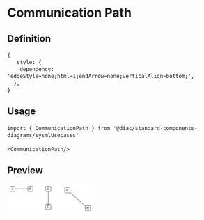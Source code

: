 # Communication Path

## Definition

```
{
  _style: { 
    dependency: 'edgeStyle=none;html=1;endArrow=none;verticalAlign=bottom;',
  },
}
```

## Usage

```
import { CommunicationPath } from '@diac/standard-components-diagrams/sysmlUsecases'

<CommunicationPath/>
```

## Preview

<img src="./communication-path.png" width="200"/>
